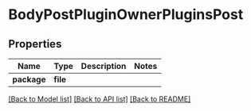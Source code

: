 # BodyPostPluginOwnerPluginsPost

## Properties
Name | Type | Description | Notes
------------ | ------------- | ------------- | -------------
**package** | **file** |  | 

[[Back to Model list]](../README.md#documentation-for-models) [[Back to API list]](../README.md#documentation-for-api-endpoints) [[Back to README]](../README.md)


